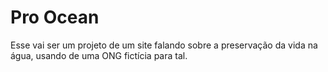 # Pro Ocean

Esse vai ser um projeto de um site falando sobre a preservação da vida na água, usando de uma ONG fictícia para tal.
